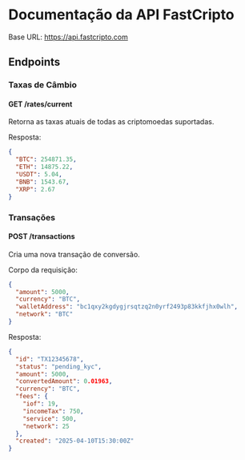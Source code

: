 # Documentação da API FastCripto

Base URL: https://api.fastcripto.com

## Endpoints

### Taxas de Câmbio

#### GET /rates/current

Retorna as taxas atuais de todas as criptomoedas suportadas.

Resposta:

```json
{
  "BTC": 254871.35,
  "ETH": 14875.22,
  "USDT": 5.04,
  "BNB": 1543.67,
  "XRP": 2.67
}
```

### Transações

#### POST /transactions

Cria uma nova transação de conversão.

Corpo da requisição:

```json
{
  "amount": 5000,
  "currency": "BTC",
  "walletAddress": "bc1qxy2kgdygjrsqtzq2n0yrf2493p83kkfjhx0wlh",
  "network": "BTC"
}
```

Resposta:

```json
{
  "id": "TX12345678",
  "status": "pending_kyc",
  "amount": 5000,
  "convertedAmount": 0.01963,
  "currency": "BTC",
  "fees": {
    "iof": 19,
    "incomeTax": 750,
    "service": 500,
    "network": 25
  },
  "created": "2025-04-10T15:30:00Z"
}
```
